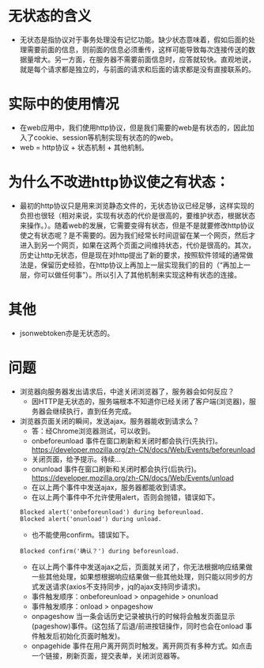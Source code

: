 # 无状态的含义
* 无状态是指协议对于事务处理没有记忆功能。缺少状态意味着，假如后面的处理需要前面的信息，则前面的信息必须重传，这样可能导致每次连接传送的数据量增大。另一方面，在服务器不需要前面信息时，应答就较快。直观地说，就是每个请求都是独立的，与前面的请求和后面的请求都是没有直接联系的。

# 实际中的使用情况
* 在web应用中，我们使用http协议，但是我们需要的web是有状态的，因此加入了cookie、session等机制实现有状态的的web。
* web = http协议 + 状态机制 + 其他机制。

# 为什么不改进http协议使之有状态：
* 最初的http协议只是用来浏览静态文件的，无状态协议已经足够，这样实现的负担也很轻（相对来说，实现有状态的代价是很高的，要维护状态，根据状态来操作。）。随着web的发展，它需要变得有状态，但是不是就要修改http协议使之有状态呢？是不需要的。因为我们经常长时间逗留在某一个网页，然后才进入到另一个网页，如果在这两个页面之间维持状态，代价是很高的。其次，历史让http无状态，但是现在对http提出了新的要求，按照软件领域的通常做法是，保留历史经验，在http协议上再加上一层实现我们的目的（“再加上一层，你可以做任何事”）。所以引入了其他机制来实现这种有状态的连接。

# 其他
* jsonwebtoken亦是无状态的。

# 问题
* 浏览器向服务器发出请求后，中途关闭浏览器了，服务器会如何反应？
    - 因HTTP是无状态的，服务端根本不知道你已经关闭了客户端(浏览器)，服务器会继续执行，直到任务完成。
* 浏览器页面关闭的瞬间，发送ajax。服务器能收到请求么？
    - 答：经Chrome浏览器测试，可以收到。
    - onbeforeunload 事件在窗口刷新和关闭时都会执行(先执行)。https://developer.mozilla.org/zh-CN/docs/Web/Events/beforeunload
    - 关闭页面，给予提示。待续...
    - onunload 事件在窗口刷新和关闭时都会执行(后执行)。https://developer.mozilla.org/zh-CN/docs/Web/Events/unload
    - 在以上两个事件中发送ajax，服务器都能收到请求。
    - 在以上两个事件中不允许使用alert，否则会抛错，错误如下。
    ```
    Blocked alert('onbeforeunload') during beforeunload.
    Blocked alert('onunload') during unload.
    ```
    - 也不能使用confirm。错误如下。
    ```
    Blocked confirm('确认？') during beforeunload.
    ```
    - 在以上两个事件中发送ajax之后，页面就关闭了，你无法根据响应结果做一些其他处理，如果想根据响应结果做一些其他处理，则只能以同步的方式发送请求(axios不支持同步，jq的ajax支持同步请求)。
    - 事件触发顺序：onbeforeunload > onpagehide > onunload
    - 事件触发顺序：onload > onpageshow
    - onpageshow 当一条会话历史记录被执行的时候将会触发页面显示(pageshow)事件。(这包括了后退/前进按钮操作，同时也会在onload 事件触发后初始化页面时触发)。
    - onpagehide 事件在用户离开网页时触发。离开网页有多种方式。如点击一个链接，刷新页面，提交表单，关闭浏览器等。
